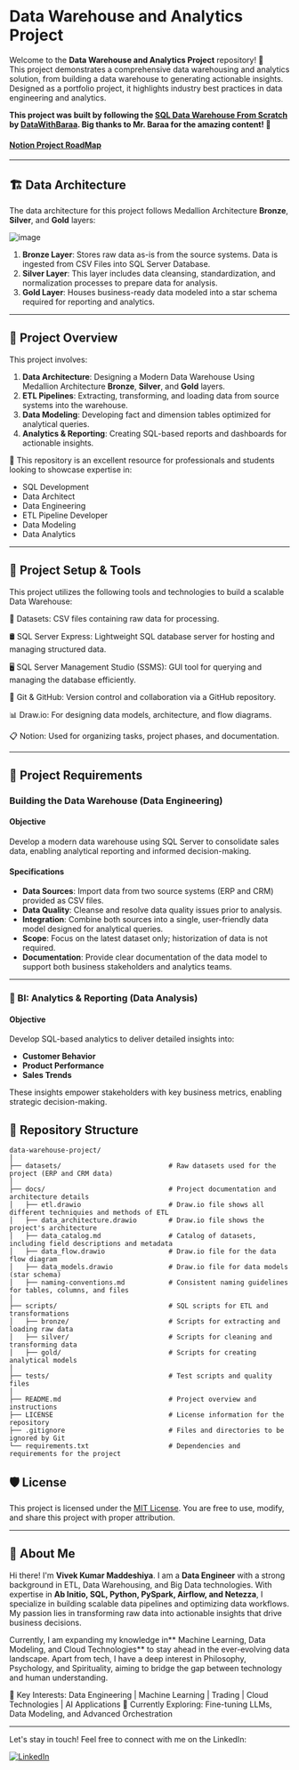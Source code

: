 # Data Warehouse and Analytics Project

Welcome to the **Data Warehouse and Analytics Project** repository! 🚀  
This project demonstrates a comprehensive data warehousing and analytics solution, from building a data warehouse to generating actionable insights. Designed as a portfolio project, it highlights industry best practices in data engineering and analytics.

**This project was built by following the [SQL Data Warehouse From Scratch](https://youtu.be/9GVqKuTVANE?si=IStT23Ju-97S5EPT) by [DataWithBaraa](https://www.youtube.com/@DataWithBaraa).
Big thanks to Mr. Baraa for the amazing content! 🚀**

#### [Notion Project RoadMap](https://www.notion.so/SQL-Data-Warehouse-Project-1c5d0241c777804fbb3ee4897698d086?pvs=4)
---
## 🏗️ Data Architecture

The data architecture for this project follows Medallion Architecture **Bronze**, **Silver**, and **Gold** layers:<br>

![image](https://github.com/user-attachments/assets/8ab03844-6f10-48b1-b732-4f75f82c5f80)


1. **Bronze Layer**: Stores raw data as-is from the source systems. Data is ingested from CSV Files into SQL Server Database.
2. **Silver Layer**: This layer includes data cleansing, standardization, and normalization processes to prepare data for analysis.
3. **Gold Layer**: Houses business-ready data modeled into a star schema required for reporting and analytics.

---
## 📖 Project Overview

This project involves:

1. **Data Architecture**: Designing a Modern Data Warehouse Using Medallion Architecture **Bronze**, **Silver**, and **Gold** layers.
2. **ETL Pipelines**: Extracting, transforming, and loading data from source systems into the warehouse.
3. **Data Modeling**: Developing fact and dimension tables optimized for analytical queries.
4. **Analytics & Reporting**: Creating SQL-based reports and dashboards for actionable insights.

🎯 This repository is an excellent resource for professionals and students looking to showcase expertise in:
- SQL Development
- Data Architect
- Data Engineering  
- ETL Pipeline Developer  
- Data Modeling  
- Data Analytics  

---

## 🚀 Project Setup & Tools

This project utilizes the following tools and technologies to build a scalable Data Warehouse:

📂 Datasets: CSV files containing raw data for processing.

🛢 SQL Server Express: Lightweight SQL database server for hosting and managing structured data.

🖥 SQL Server Management Studio (SSMS): GUI tool for querying and managing the database efficiently.

🐙 Git & GitHub: Version control and collaboration via a GitHub repository.

📊 Draw.io: For designing data models, architecture, and flow diagrams.

📋 Notion: Used for organizing tasks, project phases, and documentation.

---

## 🚀 Project Requirements

### Building the Data Warehouse (Data Engineering)

#### Objective
Develop a modern data warehouse using SQL Server to consolidate sales data, enabling analytical reporting and informed decision-making.

#### Specifications
- **Data Sources**: Import data from two source systems (ERP and CRM) provided as CSV files.
- **Data Quality**: Cleanse and resolve data quality issues prior to analysis.
- **Integration**: Combine both sources into a single, user-friendly data model designed for analytical queries.
- **Scope**: Focus on the latest dataset only; historization of data is not required.
- **Documentation**: Provide clear documentation of the data model to support both business stakeholders and analytics teams.

---

### 🚀 BI: Analytics & Reporting (Data Analysis)

#### Objective
Develop SQL-based analytics to deliver detailed insights into:
- **Customer Behavior**
- **Product Performance**
- **Sales Trends**

These insights empower stakeholders with key business metrics, enabling strategic decision-making.  


## 📂 Repository Structure
```
data-warehouse-project/
│
├── datasets/                           # Raw datasets used for the project (ERP and CRM data)
│
├── docs/                               # Project documentation and architecture details
│   ├── etl.drawio                      # Draw.io file shows all different techniquies and methods of ETL
│   ├── data_architecture.drawio        # Draw.io file shows the project's architecture
│   ├── data_catalog.md                 # Catalog of datasets, including field descriptions and metadata
│   ├── data_flow.drawio                # Draw.io file for the data flow diagram
│   ├── data_models.drawio              # Draw.io file for data models (star schema)
│   ├── naming-conventions.md           # Consistent naming guidelines for tables, columns, and files
│
├── scripts/                            # SQL scripts for ETL and transformations
│   ├── bronze/                         # Scripts for extracting and loading raw data
│   ├── silver/                         # Scripts for cleaning and transforming data
│   ├── gold/                           # Scripts for creating analytical models
│
├── tests/                              # Test scripts and quality files
│
├── README.md                           # Project overview and instructions
├── LICENSE                             # License information for the repository
├── .gitignore                          # Files and directories to be ignored by Git
└── requirements.txt                    # Dependencies and requirements for the project
```

## 🛡️ License

This project is licensed under the [MIT License](LICENSE). You are free to use, modify, and share this project with proper attribution.

---
## 🌟 About Me

Hi there! I'm **Vivek Kumar Maddeshiya**. I am a **Data Engineer** with a strong background in ETL, Data Warehousing, and Big Data technologies. With expertise in **Ab Initio, SQL, Python, PySpark, Airflow, and Netezza**, I specialize in building scalable data pipelines and optimizing data workflows. My passion lies in transforming raw data into actionable insights that drive business decisions.

Currently, I am expanding my knowledge in** Machine Learning, Data Modeling, and Cloud Technologies** to stay ahead in the ever-evolving data landscape. Apart from tech, I have a deep interest in Philosophy, Psychology, and Spirituality, aiming to bridge the gap between technology and human understanding.

🚀 Key Interests: Data Engineering | Machine Learning | Trading | Cloud Technologies | AI Applications
📌 Currently Exploring: Fine-tuning LLMs, Data Modeling, and Advanced Orchestration

---
Let's stay in touch! Feel free to connect with me on the LinkedIn:

[![LinkedIn](https://img.shields.io/badge/LinkedIn-0077B5?style=for-the-badge&logo=linkedin&logoColor=white)](https://www.linkedin.com/in/vivekkr3108/)
